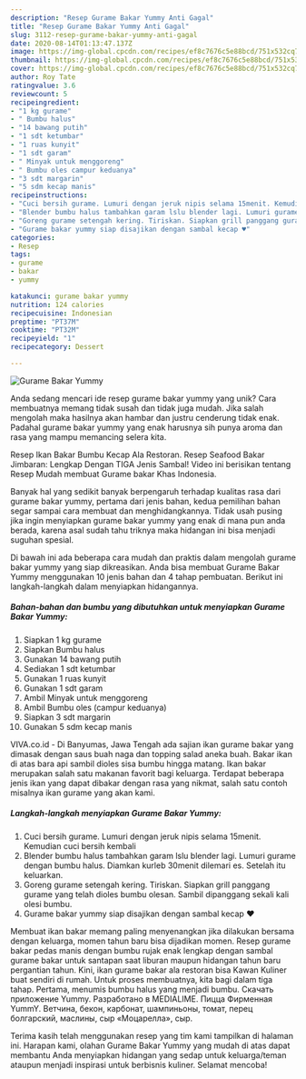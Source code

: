 ```yaml
---
description: "Resep Gurame Bakar Yummy Anti Gagal"
title: "Resep Gurame Bakar Yummy Anti Gagal"
slug: 3112-resep-gurame-bakar-yummy-anti-gagal
date: 2020-08-14T01:13:47.137Z
image: https://img-global.cpcdn.com/recipes/ef8c7676c5e88bcd/751x532cq70/gurame-bakar-yummy-foto-resep-utama.jpg
thumbnail: https://img-global.cpcdn.com/recipes/ef8c7676c5e88bcd/751x532cq70/gurame-bakar-yummy-foto-resep-utama.jpg
cover: https://img-global.cpcdn.com/recipes/ef8c7676c5e88bcd/751x532cq70/gurame-bakar-yummy-foto-resep-utama.jpg
author: Roy Tate
ratingvalue: 3.6
reviewcount: 5
recipeingredient:
- "1 kg gurame"
- " Bumbu halus"
- "14 bawang putih"
- "1 sdt ketumbar"
- "1 ruas kunyit"
- "1 sdt garam"
- " Minyak untuk menggoreng"
- " Bumbu oles campur keduanya"
- "3 sdt margarin"
- "5 sdm kecap manis"
recipeinstructions:
- "Cuci bersih gurame. Lumuri dengan jeruk nipis selama 15menit. Kemudian cuci bersih kembali"
- "Blender bumbu halus tambahkan garam lslu blender lagi. Lumuri gurame dengan bumbu halus. Diamkan kurleb 30menit dilemari es. Setelah itu keluarkan."
- "Goreng gurame setengah kering. Tiriskan. Siapkan grill panggang gurame yang telah dioles bumbu olesan. Sambil dipanggang sekali kali olesi bumbu."
- "Gurame bakar yummy siap disajikan dengan sambal kecap ♥️"
categories:
- Resep
tags:
- gurame
- bakar
- yummy

katakunci: gurame bakar yummy 
nutrition: 124 calories
recipecuisine: Indonesian
preptime: "PT37M"
cooktime: "PT32M"
recipeyield: "1"
recipecategory: Dessert

---
```



![Gurame Bakar Yummy](https://img-global.cpcdn.com/recipes/ef8c7676c5e88bcd/751x532cq70/gurame-bakar-yummy-foto-resep-utama.jpg)

Anda sedang mencari ide resep gurame bakar yummy yang unik? Cara membuatnya memang tidak susah dan tidak juga mudah. Jika salah mengolah maka hasilnya akan hambar dan justru cenderung tidak enak. Padahal gurame bakar yummy yang enak harusnya sih punya aroma dan rasa yang mampu memancing selera kita.

Resep Ikan Bakar Bumbu Kecap Ala Restoran. Resep Seafood Bakar Jimbaran: Lengkap Dengan TIGA Jenis Sambal! Video ini berisikan tentang Resep Mudah membuat Gurame bakar Khas Indonesia.

Banyak hal yang sedikit banyak berpengaruh terhadap kualitas rasa dari gurame bakar yummy, pertama dari jenis bahan, kedua pemilihan bahan segar sampai cara membuat dan menghidangkannya. Tidak usah pusing jika ingin menyiapkan gurame bakar yummy yang enak di mana pun anda berada, karena asal sudah tahu triknya maka hidangan ini bisa menjadi suguhan spesial.


Di bawah ini ada beberapa cara mudah dan praktis dalam mengolah gurame bakar yummy yang siap dikreasikan. Anda bisa membuat Gurame Bakar Yummy menggunakan 10 jenis bahan dan 4 tahap pembuatan. Berikut ini langkah-langkah dalam menyiapkan hidangannya.

<!--inarticleads1-->

##### Bahan-bahan dan bumbu yang dibutuhkan untuk menyiapkan Gurame Bakar Yummy:

1. Siapkan 1 kg gurame
1. Siapkan  Bumbu halus
1. Gunakan 14 bawang putih
1. Sediakan 1 sdt ketumbar
1. Gunakan 1 ruas kunyit
1. Gunakan 1 sdt garam
1. Ambil  Minyak untuk menggoreng
1. Ambil  Bumbu oles (campur keduanya)
1. Siapkan 3 sdt margarin
1. Gunakan 5 sdm kecap manis


VIVA.co.id - Di Banyumas, Jawa Tengah ada sajian ikan gurame bakar yang dimasak dengan saus buah naga dan topping salad aneka buah. Bakar ikan di atas bara api sambil dioles sisa bumbu hingga matang. Ikan bakar merupakan salah satu makanan favorit bagi keluarga. Terdapat beberapa jenis ikan yang dapat dibakar dengan rasa yang nikmat, salah satu contoh misalnya ikan gurame yang akan kami. 

<!--inarticleads2-->

##### Langkah-langkah menyiapkan Gurame Bakar Yummy:

1. Cuci bersih gurame. Lumuri dengan jeruk nipis selama 15menit. Kemudian cuci bersih kembali
1. Blender bumbu halus tambahkan garam lslu blender lagi. Lumuri gurame dengan bumbu halus. Diamkan kurleb 30menit dilemari es. Setelah itu keluarkan.
1. Goreng gurame setengah kering. Tiriskan. Siapkan grill panggang gurame yang telah dioles bumbu olesan. Sambil dipanggang sekali kali olesi bumbu.
1. Gurame bakar yummy siap disajikan dengan sambal kecap ♥️


Membuat ikan bakar memang paling menyenangkan jika dilakukan bersama dengan keluarga, momen tahun baru bisa dijadikan momen. Resep gurame bakar pedas manis dengan bumbu rujak enak lengkap dengan sambal gurame bakar untuk santapan saat liburan maupun hidangan tahun baru pergantian tahun. Kini, ikan gurame bakar ala restoran bisa Kawan Kuliner buat sendiri di rumah. Untuk proses membuatnya, kita bagi dalam tiga tahap. Pertama, menumis bumbu halus yang menjadi bumbu. Скачать приложение Yummy. Разработано в MEDIALIME. Пицца Фирменная YummY. Ветчина, бекон, карбонат, шампиньоны, томат, перец болгарский, маслины, сыр «Моцарелла», сыр. 

Terima kasih telah menggunakan resep yang tim kami tampilkan di halaman ini. Harapan kami, olahan Gurame Bakar Yummy yang mudah di atas dapat membantu Anda menyiapkan hidangan yang sedap untuk keluarga/teman ataupun menjadi inspirasi untuk berbisnis kuliner. Selamat mencoba!
